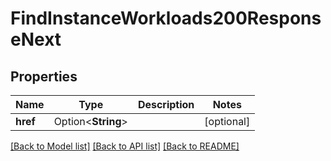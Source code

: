 # FindInstanceWorkloads200ResponseNext

## Properties

Name | Type | Description | Notes
------------ | ------------- | ------------- | -------------
**href** | Option<**String**> |  | [optional]

[[Back to Model list]](../README.md#documentation-for-models) [[Back to API list]](../README.md#documentation-for-api-endpoints) [[Back to README]](../README.md)


